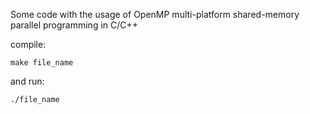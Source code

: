 
Some code with the usage of OpenMP multi-platform shared-memory parallel programming in C/C++


compile:
```
make file_name
```

and run:

```
./file_name
```
